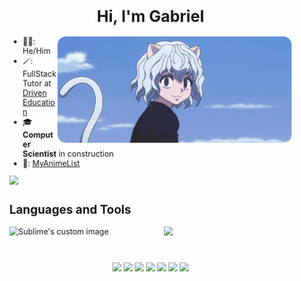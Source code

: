 <h1 align="center">Hi, I'm Gabriel</h1>

<!--  ## About me: -->
 <img align="right" alt="GIF" src="./output-onlinegiftools.gif" width="auto" height="190"/>

 
- 👷‍♂️: He/Him
- 🪄: FullStack Tutor at [Driven Education](https://www.driven.com.br/)
- :mortar_board: **Computer Scientist** in construction
- 👺: [MyAnimeList](https://myanimelist.net/profile/bibikan)

<img src="https://spotify-github-profile.vercel.app/api/view?uid=bibikan&cover_image=true&theme=novatorem&bar_color=53b14f&bar_color_cover=false">

<h2 align="left">Languages and Tools</h2>
<p align="left" >
&nbsp&nbsp&nbsp
  <img align="left" style="width:50%" src="https://github-readme-stats.vercel.app/api?username=gabriel-ggpk&count_private=true&show_icons=true&theme=tokyonight" alt="Sublime's custom image"/>
 &nbsp
 <img style="width:45%;" src="https://github-readme-stats.vercel.app/api/top-langs/?username=gabriel-ggpk&layout=compact&theme=tokyonight">
</p>

<br>

<p align="center">
 <img src="https://img.shields.io/badge/Firefox-FF7139?style=for-the-badge&logo=Firefox-Browser&logoColor=white">
<img src="https://img.shields.io/badge/MongoDB-%234ea94b.svg?style=for-the-badge&logo=mongodb&logoColor=white">
<img src="https://img.shields.io/badge/mysql-%2300f.svg?style=for-the-badge&logo=mysql&logoColor=white">
<img src="https://img.shields.io/badge/Insomnia-black?style=for-the-badge&logo=insomnia&logoColor=5849BE">
<img src="https://img.shields.io/badge/react-%2320232a.svg?style=for-the-badge&logo=react&logoColor=%2361DAFB">
<img src="https://img.shields.io/badge/javascript-%23323330.svg?style=for-the-badge&logo=javascript&logoColor=%23F7DF1E">
<img src="https://img.shields.io/badge/typescript-%23007ACC.svg?style=for-the-badge&logo=typescript&logoColor=white">
<p/>

